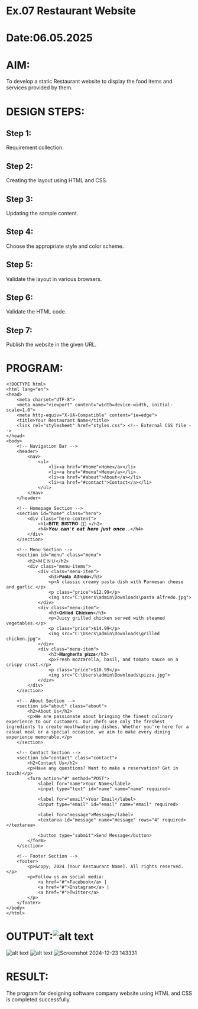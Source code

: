 # Ex.07 Restaurant Website
# Date:06.05.2025
# AIM:
To develop a static Restaurant website to display the food items and services provided by them.

# DESIGN STEPS:
## Step 1:
Requirement collection.

## Step 2:
Creating the layout using HTML and CSS.

## Step 3:
Updating the sample content.

## Step 4:
Choose the appropriate style and color scheme.

## Step 5:
Validate the layout in various browsers.

## Step 6:
Validate the HTML code.

## Step 7:
Publish the website in the given URL.

# PROGRAM:
```
<!DOCTYPE html>
<html lang="en">
<head>
    <meta charset="UTF-8">
    <meta name="viewport" content="width=device-width, initial-scale=1.0">
    <meta http-equiv="X-UA-Compatible" content="ie=edge">
    <title>Your Restaurant Name</title>
    <link rel="stylesheet" href="styles.css"> <!-- External CSS file -->
</head>
<body>
    <!-- Navigation Bar -->
    <header>
        <nav>
            <ul>
                <li><a href="#home">Home</a></li>
                <li><a href="#menu">Menu</a></li>
                <li><a href="#about">About</a></li>
                <li><a href="#contact">Contact</a></li>
            </ul>
        </nav>
    </header>

    <!-- Homepage Section -->
    <section id="home" class="hero">
        <div class="hero-content">
            <h1>𝐁𝐈𝐓𝐄 𝐁𝐈𝐒𝐓𝐑𝐎 🍔🍴 </h2>
            <h4>𝙔𝙤𝙪 𝙘𝙖𝙣'𝙩 𝙚𝙖𝙩 𝙝𝙚𝙧𝙚 𝙟𝙪𝙨𝙩 𝙤𝙣𝙘𝙚..</h4>
        </div>
    </section>

    <!-- Menu Section -->
    <section id="menu" class="menu">
        <h2>ＭＥＮＵ</h2>
        <div class="menu-items">
            <div class="menu-item">
                <h3>𝐏𝐚𝐬𝐭𝐚 𝐀𝐥𝐟𝐫𝐞𝐝𝐨</h3>
                <p>A classic creamy pasta dish with Parmesan cheese and garlic.</p>
                <p class="price">$12.99</p>
                <img src="C:\Users\admin\Downloads\pasta alfredo.jpg">
            </div>
            <div class="menu-item">
                <h3>𝐆𝐫𝐢𝐥𝐥𝐞𝐝 𝐂𝐡𝐢𝐜𝐤𝐞𝐧</h3>
                <p>Juicy grilled chicken served with steamed vegetables.</p>
                <p class="price">$14.99</p>
                <img src="C:\Users\admin\Downloads\grilled chicken.jpg">
            </div>
            <div class="menu-item">
                <h3>𝐌𝐚𝐫𝐠𝐡𝐞𝐫𝐢𝐭𝐚 𝐩𝐢𝐳𝐳𝐚</h3>
                <p>Fresh mozzarella, basil, and tomato sauce on a crispy crust.</p>
                <p class="price">$10.99</p>
                <img src="C:\Users\admin\Downloads\pizza.jpg">
            </div>
        </div>
    </section>

    <!-- About Section -->
    <section id="about" class="about">
        <h2>About Us</h2>
        <p>We are passionate about bringing the finest culinary experience to our customers. Our chefs use only the freshest ingredients to create mouthwatering dishes. Whether you're here for a casual meal or a special occasion, we aim to make every dining experience memorable.</p>
    </section>

    <!-- Contact Section -->
    <section id="contact" class="contact">
        <h2>Contact Us</h2>
        <p>Have any questions? Want to make a reservation? Get in touch!</p>
        <form action="#" method="POST">
            <label for="name">Your Name</label>
            <input type="text" id="name" name="name" required>

            <label for="email">Your Email</label>
            <input type="email" id="email" name="email" required>

            <label for="message">Message</label>
            <textarea id="message" name="message" rows="4" required></textarea>

            <button type="submit">Send Message</button>
        </form>
    </section>

    <!-- Footer Section -->
    <footer>
        <p>&copy; 2024 [Your Restaurant Name]. All rights reserved.</p>
        <p>Follow us on social media: 
            <a href="#">Facebook</a> | 
            <a href="#">Instagram</a> | 
            <a href="#">Twitter</a>
        </p>
    </footer>
</body>
</html>
```
# OUTPUT:![alt text](<Screenshot 2024-12-22 130726.png>)
![alt text](<Screenshot 2024-12-22 130745.png>)
![alt text](<Screenshot 2024-12-22 130801.png>)
![Screenshot 2024-12-23 143331](https://github.com/user-attachments/assets/ba01a25f-973d-4bbe-97df-79b6565e93a0)


# RESULT:
The program for designing software company website using HTML and CSS is completed successfully.
